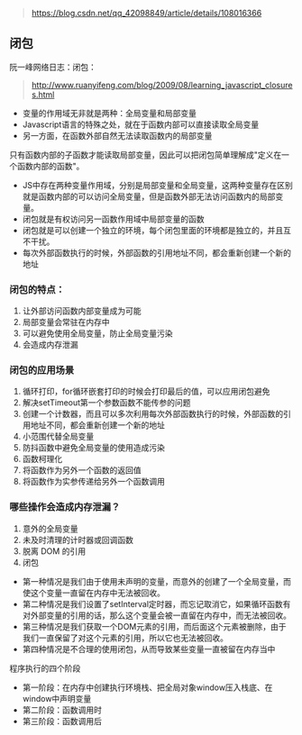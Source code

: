 > https://blog.csdn.net/qq_42098849/article/details/108016366

## 闭包
阮一峰网络日志：闭包：
>http://www.ruanyifeng.com/blog/2009/08/learning_javascript_closures.html

+ 变量的作用域无非就是两种：全局变量和局部变量
+ Javascript语言的特殊之处，就在于函数内部可以直接读取全局变量
+ 另一方面，在函数外部自然无法读取函数内的局部变量

只有函数内部的子函数才能读取局部变量，因此可以把闭包简单理解成"定义在一个函数内部的函数"。

+ JS中存在两种变量作用域，分别是局部变量和全局变量，这两种变量存在区别就是函数内部的可以访问全局变量，但是函数外部无法访问函数内的局部变量。
+ 闭包就是有权访问另一函数作用域中局部变量的函数
+ 闭包就是可以创建一个独立的环境，每个闭包里面的环境都是独立的，并且互不干扰。
+ 每次外部函数执行的时候，外部函数的引用地址不同，都会重新创建一个新的地址

### 闭包的特点：
1. 让外部访问函数内部变量成为可能
2. 局部变量会常驻在内存中
3. 可以避免使用全局变量，防止全局变量污染
4. 会造成内存泄漏
### 闭包的应用场景
1. 循环打印，for循环嵌套打印的时候会打印最后的值，可以应用闭包避免
2. 解决setTimeout第一个参数函数不能传参的问题
3. 创建一个计数器，而且可以多次利用每次外部函数执行的时候，外部函数的引用地址不同，都会重新创建一个新的地址
4. 小范围代替全局变量
5. 防抖函数中避免全局变量的使用造成污染
6. 函数柯理化
7. 将函数作为另外一个函数的返回值
8.  将函数作为实参传递给另外一个函数调用
### 哪些操作会造成内存泄漏？
1. 意外的全局变量
2. 未及时清理的计时器或回调函数
3. 脱离 DOM 的引用
4. 闭包

+ 第一种情况是我们由于使用未声明的变量，而意外的创建了一个全局变量，而使这个变量一直留在内存中无法被回收。
+ 第二种情况是我们设置了setInterval定时器，而忘记取消它，如果循环函数有对外部变量的引用的话，那么这个变量会被一直留在内存中，而无法被回收。
+ 第三种情况是我们获取一个DOM元素的引用，而后面这个元素被删除，由于我们一直保留了对这个元素的引用，所以它也无法被回收。
+ 第四种情况是不合理的使用闭包，从而导致某些变量一直被留在内存当中

程序执行的四个阶段
+ 第一阶段：在内存中创建执行环境栈、把全局对象window压入栈底、在window中声明变量
+ 第二阶段：函数调用时
+ 第三阶段：函数调用后
